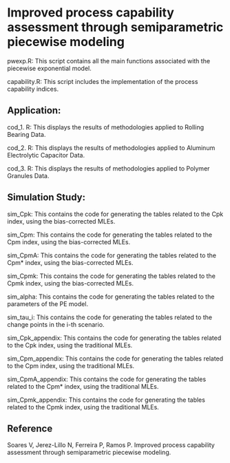 # Improved process capability assessment through semiparametric piecewise modeling

pwexp.R: This script contains all the main functions associated with the piecewise exponential model.

capability.R: This script includes the implementation of the process capability indices.

## Application:

cod_1. R: This displays the results of methodologies applied to Rolling Bearing Data.

cod_2. R: This displays the results of methodologies applied to Aluminum Electrolytic Capacitor Data.

cod_3. R: This displays the results of methodologies applied to Polymer Granules Data.

## Simulation Study:

sim_Cpk: This contains the code for generating the tables related to the Cpk index, using the bias-corrected MLEs.

sim_Cpm: This contains the code for generating the tables related to the Cpm index, using the bias-corrected MLEs.

sim_CpmA: This contains the code for generating the tables related to the Cpm* index, using the bias-corrected MLEs.

sim_Cpmk: This contains the code for generating the tables related to the Cpmk index, using the bias-corrected MLEs.

sim_alpha: This contains the code for generating the tables related to the parameters of the PE model.

sim_tau_i: This contains the code for generating the tables related to the change points in the i-th scenario.

sim_Cpk_appendix: This contains the code for generating the tables related to the Cpk index, using the traditional MLEs.

sim_Cpm_appendix: This contains the code for generating the tables related to the Cpm index, using the traditional MLEs.

sim_CpmA_appendix: This contains the code for generating the tables related to the Cpm* index, using the traditional MLEs.

sim_Cpmk_appendix: This contains the code for generating the tables related to the Cpmk index, using the traditional MLEs.

## Reference
Soares V, Jerez-Lillo N, Ferreira P, Ramos P. Improved process capability assessment through semiparametric piecewise modeling.
